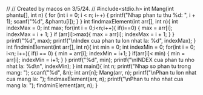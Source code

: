 //
// Created by macos on 3/5/24.
//
#include<stdio.h>
int Mang(int phantu[], int n) {
    for (int i = 0; i < n; i++) {
        printf("Nhap phan tu thu %d: ", i + 1);
        scanf("%d", &phantu[i]);
    }
}
int findmaxElement(int arr[], int n){
    int indexMax = 0;
    int max;
    for(int i = 0;i<n;i++){
        if(i==0) {
            max = arr[i];
            indexMax = i + 1;
        }
        if (arr[i]>max){
            max = arr[i];
            indexMax = i + 1;
        }
    }
    printf("%d", max);
    printf("\nIndex cua phan tu lon nhat la: %d", indexMax);
}
int findminElement(int arr[], int n){
    int min = 0;
    int indexMin = 0;
    for(int i = 0; i<n; i++){
        if(i == 0) {
            min = arr[i];
            indexMin = i+1;
        }
        if(arr[i]< min) {
            min = arr[i];
            indexMin = i+1;
        }
    }
    printf("%d", min);
    printf("\nINDEX cua phan tu nho nhat la: %d\n", indexMin);
}
int main(){
    int n;
    printf("Nhap so phan tu trong mang: ");
    scanf("%d", &n);
    int arr[n];
    Mang(arr, n);
    printf("\nPhan tu lon nhat cua mang la: ");
    findmaxElement(arr, n);
    printf("\nPhan tu nho nhat cua mang la: ");
    findminElement(arr, n);
}
